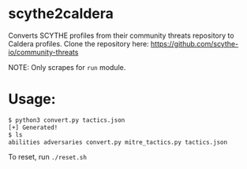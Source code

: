 # scythe2caldera
Converts SCYTHE profiles from their community threats repository to Caldera profiles. Clone the repository here:
https://github.com/scythe-io/community-threats

NOTE: Only scrapes for `run` module. 

# Usage:
```bash
$ python3 convert.py tactics.json
[+] Generated!
$ ls    
abilities adversaries convert.py mitre_tactics.py tactics.json
```

To reset, run `./reset.sh`
